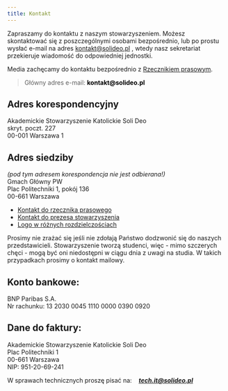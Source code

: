 ```yaml
---
title: Kontakt
---
```

Zapraszamy do kontaktu z naszym stowarzyszeniem. Możesz skontaktować się z poszczególnymi osobami 
bezpośrednio, lub po prostu wysłać e-mail na adres kontakt@solideo.pl , wtedy nasz sekretariat przekieruje 
wiadomość do odpowiedniej jednostki.

Media zachęcamy do kontaktu bezpośrednio z [Rzecznikiem prasowym](/kontakt/rzecznik-prasowy).

<blockquote>Główny adres e-mail: <strong style="color: black;">kontakt@solideo.pl</strong></blockquote>

## Adres korespondencyjny
Akademickie Stowarzyszenie Katolickie Soli Deo<br />
skryt. poczt. 227<br />
00-001 Warszawa 1

## Adres siedziby
*(pod tym adresem korespondencja nie jest odbierana!)* <br />
Gmach Główny PW<br />
Plac Politechniki 1, pokój 136<br />
00-661 Warszawa



- [Kontakt do rzecznika prasowego](/kontakt/rzecznik-prasowy)
- [Kontakt do prezesa stowarzyszenia](/kontakt/zarzad-glowny)
- [Logo w różnych rozdzielczościach](/o-nas/logo)

Prosimy nie zrażać się jeśli nie zdołają Państwo dodzwonić się do naszych przedstawicieli. Stowarzyszenie tworzą studenci, więc - mimo szczerych chęci - mogą być oni niedostępni w ciągu dnia z uwagi na studia. W takich przypadkach prosimy o kontakt mailowy.



## Konto bankowe:
BNP Paribas S.A. <br />
Nr rachunku: 13 2030 0045 1110 0000 0390 0920


## Dane do faktury:
Akademickie Stowarzyszenie Katolickie Soli Deo<br />
Plac Politechniki 1 <br />
00-661 Warszawa<br />
NIP: 951-20-69-241





W sprawach technicznych proszę pisać na: &nbsp;&nbsp; ***tech.it@solideo.pl***


<link href="https://fonts.googleapis.com/css?family=Josefin+Sans:300|Lato&amp;subset=latin-ext" rel="stylesheet">
<script type="text/javascript" src="/Strona/Kontakt/Strona/watch.js"></script>
<style>
    #zegar{
    	width: 50%;
    	font-family: 'Josefin Sans', sans-serif;
    	font-size: 60px;
    	margin-left: 38%;
    	margin-right: auto;
    	text-align: left;
    }
</style>
<div id="zegar"></div>